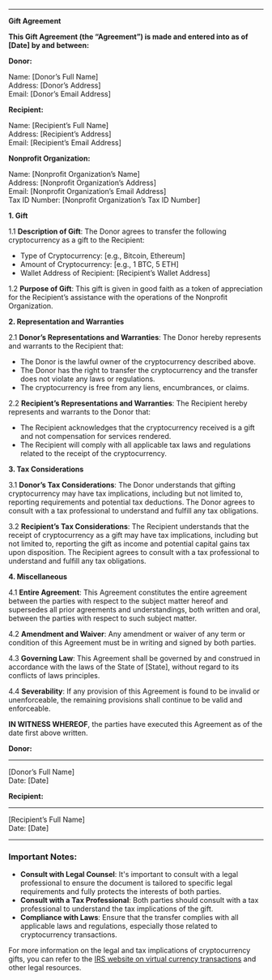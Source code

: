 
---

**Gift Agreement**

**This Gift Agreement (the “Agreement”) is made and entered into as of [Date] by and between:**

**Donor:**

Name: [Donor’s Full Name]  
Address: [Donor’s Address]  
Email: [Donor’s Email Address]

**Recipient:**

Name: [Recipient’s Full Name]  
Address: [Recipient’s Address]  
Email: [Recipient’s Email Address]

**Nonprofit Organization:**

Name: [Nonprofit Organization’s Name]  
Address: [Nonprofit Organization’s Address]  
Email: [Nonprofit Organization’s Email Address]  
Tax ID Number: [Nonprofit Organization’s Tax ID Number]

**1. Gift**

1.1 **Description of Gift**: The Donor agrees to transfer the following cryptocurrency as a gift to the Recipient:
- Type of Cryptocurrency: [e.g., Bitcoin, Ethereum]
- Amount of Cryptocurrency: [e.g., 1 BTC, 5 ETH]
- Wallet Address of Recipient: [Recipient’s Wallet Address]

1.2 **Purpose of Gift**: This gift is given in good faith as a token of appreciation for the Recipient’s assistance with the operations of the Nonprofit Organization.

**2. Representation and Warranties**

2.1 **Donor’s Representations and Warranties**: The Donor hereby represents and warrants to the Recipient that:
- The Donor is the lawful owner of the cryptocurrency described above.
- The Donor has the right to transfer the cryptocurrency and the transfer does not violate any laws or regulations.
- The cryptocurrency is free from any liens, encumbrances, or claims.

2.2 **Recipient’s Representations and Warranties**: The Recipient hereby represents and warrants to the Donor that:
- The Recipient acknowledges that the cryptocurrency received is a gift and not compensation for services rendered.
- The Recipient will comply with all applicable tax laws and regulations related to the receipt of the cryptocurrency.

**3. Tax Considerations**

3.1 **Donor’s Tax Considerations**: The Donor understands that gifting cryptocurrency may have tax implications, including but not limited to, reporting requirements and potential tax deductions. The Donor agrees to consult with a tax professional to understand and fulfill any tax obligations.

3.2 **Recipient’s Tax Considerations**: The Recipient understands that the receipt of cryptocurrency as a gift may have tax implications, including but not limited to, reporting the gift as income and potential capital gains tax upon disposition. The Recipient agrees to consult with a tax professional to understand and fulfill any tax obligations.

**4. Miscellaneous**

4.1 **Entire Agreement**: This Agreement constitutes the entire agreement between the parties with respect to the subject matter hereof and supersedes all prior agreements and understandings, both written and oral, between the parties with respect to such subject matter.

4.2 **Amendment and Waiver**: Any amendment or waiver of any term or condition of this Agreement must be in writing and signed by both parties.

4.3 **Governing Law**: This Agreement shall be governed by and construed in accordance with the laws of the State of [State], without regard to its conflicts of laws principles.

4.4 **Severability**: If any provision of this Agreement is found to be invalid or unenforceable, the remaining provisions shall continue to be valid and enforceable.

**IN WITNESS WHEREOF**, the parties have executed this Agreement as of the date first above written.

**Donor:**  
____________________________  
[Donor’s Full Name]  
Date: [Date]

**Recipient:**  
____________________________  
[Recipient’s Full Name]  
Date: [Date]

---

### Important Notes:
- **Consult with Legal Counsel**: It's important to consult with a legal professional to ensure the document is tailored to specific legal requirements and fully protects the interests of both parties.
- **Consult with a Tax Professional**: Both parties should consult with a tax professional to understand the tax implications of the gift.
- **Compliance with Laws**: Ensure that the transfer complies with all applicable laws and regulations, especially those related to cryptocurrency transactions.

For more information on the legal and tax implications of cryptocurrency gifts, you can refer to the [IRS website on virtual currency transactions](https://www.irs.gov/businesses/small-businesses-self-employed/virtual-currencies) and other legal resources.